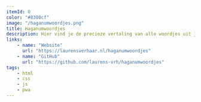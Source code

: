 ```yaml
---
itemId: 0
color: "#8300cf"
image: "/haganumwoordjes.png"
title: Haganumwoordjes
description: Hier vind je de precieze vertaling van alle woordjes uit je leerboeken, en hoef je niet te hannesen met woordenlijsten of Google Translate.
links:
    - name: "Website"
      url: "https://laurensverhaar.nl/haganumwoordjes"
    - name: "GitHub"
      url: "https://github.com/laurens-vrh/haganumwoordjes"
tags:
    - html
    - css
    - js
    - pwa
---
```

